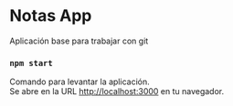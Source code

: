 # Notas App

Aplicación base para trabajar con git

### `npm start`

Comando para levantar la aplicación.\
Se abre en la URL [http://localhost:3000](http://localhost:3000) en tu navegador.

